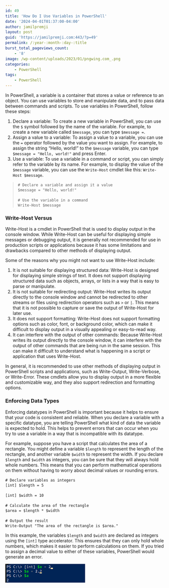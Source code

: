 ```yaml
---
id: 49
title: 'How Do I Use Variables in PowerShell'
date: '2024-04-01T01:37:00-04:00'
author: jamilpremji
layout: post
guid: 'https://jamilpremji.com:443/?p=49'
permalink: /:year-:month-:day-:title
burst_total_pageviews_count:
    - '8'
image: /wp-content/uploads/2023/01/pngwing.com_.png
categories:
    - PowerShell
tags:
    - PowerShell
---
```


In PowerShell, a variable is a container that stores a value or reference to an object. You can use variables to store and manipulate data, and to pass data between commands and scripts. To use variables in PowerShell, follow these steps:

1. Declare a variable: To create a new variable in PowerShell, you can use the `$` symbol followed by the name of the variable. For example, to create a new variable called `$message`, you can type `$message =`.
2. Assign a value to a variable: To assign a value to a variable, you can use the `=` operator followed by the value you want to assign. For example, to assign the string “Hello, world!” to the `$message` variable, you can type `$message = "Hello, world!"` and press Enter.
3. Use a variable: To use a variable in a command or script, you can simply refer to the variable by its name. For example, to display the value of the `$message` variable, you can use the `Write-Host` cmdlet like this: `Write-Host $message`.

> ```
> # Declare a variable and assign it a value
> $message = "Hello, world!"
> 
> # Use the variable in a command
> Write-Host $message
> ```

### Write-Host Versus

Write-Host is a cmdlet in PowerShell that is used to display output in the console window. While Write-Host can be useful for displaying simple messages or debugging output, it is generally not recommended for use in production scripts or applications because it has some limitations and drawbacks compared to other methods of displaying output.

Some of the reasons why you might not want to use Write-Host include:

1. It is not suitable for displaying structured data: Write-Host is designed for displaying simple strings of text. It does not support displaying structured data such as objects, arrays, or lists in a way that is easy to parse or manipulate.
2. It is not suitable for redirecting output: Write-Host writes its output directly to the console window and cannot be redirected to other streams or files using redirection operators such as `>` or `|`. This means that it is not possible to capture or save the output of Write-Host for later use.
3. It does not support formatting: Write-Host does not support formatting options such as color, font, or background color, which can make it difficult to display output in a visually appealing or easy-to-read way.
4. It can interfere with the output of other commands: Because Write-Host writes its output directly to the console window, it can interfere with the output of other commands that are being run in the same session. This can make it difficult to understand what is happening in a script or application that uses Write-Host.

In general, it is recommended to use other methods of displaying output in PowerShell scripts and applications, such as Write-Output, Write-Verbose, or Write-Error. These cmdlets allow you to display output in a more flexible and customizable way, and they also support redirection and formatting options.

### Enforcing Data Types

Enforcing datatypes in PowerShell is important because it helps to ensure that your code is consistent and reliable. When you declare a variable with a specific datatype, you are telling PowerShell what kind of data the variable is expected to hold. This helps to prevent errors that can occur when you try to use a variable in a way that is incompatible with its datatype.

For example, suppose you have a script that calculates the area of a rectangle. You might define a variable `$length` to represent the length of the rectangle, and another variable `$width` to represent the width. If you declare `$length` and `$width` as integers, you can be sure that they will always hold whole numbers. This means that you can perform mathematical operations on them without having to worry about decimal values or rounding errors.

```
# Declare variables as integers
[int] $length = 5

[int] $width = 10

# Calculate the area of the rectangle
$area = $length * $width

# Output the result
Write-Output "The area of the rectangle is $area."
```

In this example, the variables `$length` and `$width` are declared as integers using the `[int]` type accelerator. This ensures that they can only hold whole numbers, which makes it easier to perform calculations on them. If you tried to assign a decimal value to either of these variables, PowerShell would generate an error.

![](assets/images/2022-12-EnforceDataType.png)